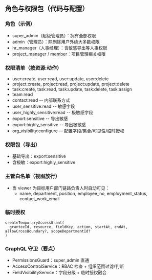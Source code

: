 ## 角色与权限包（代码与配置）

### 角色（示例）
- super_admin（超级管理员）：拥有全部权限
- admin（管理员）：除删除用户外绝大多数权限
- hr_manager（人事经理）：含敏感导出等人事权限
- project_manager / member：项目管理相关权限

### 权限清单（按资源:动作）
- user:create, user:read, user:update, user:delete
- project:create, project:read, project:update, project:delete
- task:create, task:read, task:update, task:delete, task:assign
- team:read
- contact:read                      -- 内部联系方式
- user_sensitive:read               -- 敏感字段
- user_highly_sensitive:read       -- 极敏感字段
- export:sensitive                  -- 导出敏感
- export:highly_sensitive           -- 导出极敏感
- org_visibility:configure          -- 配置字段/集合/可见性/临时授权

### 权限包（导出）
- 基础导出：export:sensitive
- 含极敏：export:highly_sensitive

### 主管白名单（视图放行）
- 当 viewer 为目标用户部门链路负责人时自动可见：
  - name, department, position, employee_no, employment_status, contact_work_email

### 临时授权
```
createTemporaryAccessGrant(
  granteeId, resource, fieldKey, action, startAt, endAt, allowCrossBoundary?, scopeDepartmentId?
)
```

### GraphQL 守卫（要点）
- PermissionsGuard：super_admin 直通
- AccessControlService：RBAC 检查 + 组织范围过滤/判断
- FieldVisibilityService：字段分级 + 临时授权融合



